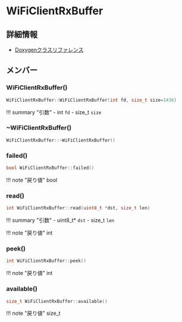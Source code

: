 # WiFiClientRxBuffer



## 詳細情報

- [Doxygenクラスリファレンス](https://lang-ship.com/reference/ESP32/1.0.2/class_wi_fi_client_rx_buffer.html)

## メンバー

### WiFiClientRxBuffer()



```c
WiFiClientRxBuffer::WiFiClientRxBuffer(int fd, size_t size=1436)
```

!!! summary "引数"
	- int `fd` 
	- size_t `size` 



### ~WiFiClientRxBuffer()



```c
WiFiClientRxBuffer::~WiFiClientRxBuffer()
```



### failed()



```c
bool WiFiClientRxBuffer::failed()
```

!!! note "戻り値"
	bool



### read()



```c
int WiFiClientRxBuffer::read(uint8_t *dst, size_t len)
```

!!! summary "引数"
	- uint8_t* `dst` 
	- size_t `len` 

!!! note "戻り値"
	int



### peek()



```c
int WiFiClientRxBuffer::peek()
```

!!! note "戻り値"
	int



### available()



```c
size_t WiFiClientRxBuffer::available()
```

!!! note "戻り値"
	size_t



